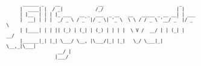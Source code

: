 		  ______ _    __              __                            _      
		 |  ____| |  / _|            /_/                           | |     
		 | |__  | | | |_ ___   __ _  ___  _ __   __   _____ _ __ __| | ___ 
		 |  __| | | |  _/ _ \ / _` |/ _ \| '_ \  \ \ / / _ \ '__/ _` |/ _ \
		 | |____| | | || (_) | (_| | (_) | | | |  \ V /  __/ | | (_| |  __/
		 |______|_| |_| \___/ \__, |\___/|_| |_|   \_/ \___|_|  \__,_|\___|
				       __/ |                                       
				      |___/       
